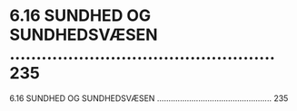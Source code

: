 # 6.16 SUNDHED OG SUNDHEDSVÆSEN .................................................. 235

6.16 SUNDHED OG SUNDHEDSVÆSEN .................................................. 235
